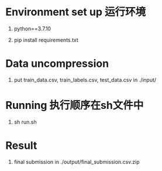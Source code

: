 # Environment set up 运行环境

1. python==3.7.10

2. pip install requirements.txt

# Data uncompression 

1. put train_data.csv, train_labels.csv, test_data.csv in ./input/

# Running 执行顺序在sh文件中

1. sh run.sh

# Result

1. final submission in ./output/final_submission.csv.zip
